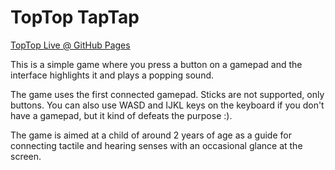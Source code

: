 # TopTop TapTap

[TopTop Live @ GitHub Pages](https://deemson.github.io/toptop-taptap)

This is a simple game where you press a button on a gamepad
and the interface highlights it and plays a popping sound.

The game uses the first connected gamepad. Sticks are not supported,
only buttons. You can also use WASD and IJKL keys on the keyboard if you
don't have a gamepad, but it kind of defeats the purpose :).

The game is aimed at a child of around 2 years of age as a
guide for connecting tactile and hearing senses with an occasional
glance at the screen.